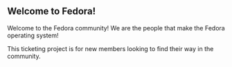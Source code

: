 Welcome to Fedora!
------------------

Welcome to the Fedora community! We are the people that make the Fedora
operating system!

This ticketing project is for new members looking to find their way in the
community.
